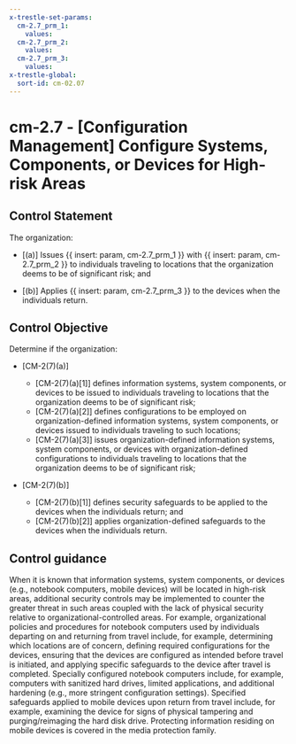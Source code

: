 ```yaml
---
x-trestle-set-params:
  cm-2.7_prm_1:
    values:
  cm-2.7_prm_2:
    values:
  cm-2.7_prm_3:
    values:
x-trestle-global:
  sort-id: cm-02.07
---
```


# cm-2.7 - \[Configuration Management\] Configure Systems, Components, or Devices for High-risk Areas

## Control Statement

The organization:

- \[(a)\] Issues {{ insert: param, cm-2.7_prm_1 }} with {{ insert: param, cm-2.7_prm_2 }} to individuals traveling to locations that the organization deems to be of significant risk; and

- \[(b)\] Applies {{ insert: param, cm-2.7_prm_3 }} to the devices when the individuals return.

## Control Objective

Determine if the organization:

- \[CM-2(7)(a)\]

  - \[CM-2(7)(a)[1]\] defines information systems, system components, or devices to be issued to individuals traveling to locations that the organization deems to be of significant risk;
  - \[CM-2(7)(a)[2]\] defines configurations to be employed on organization-defined information systems, system components, or devices issued to individuals traveling to such locations;
  - \[CM-2(7)(a)[3]\] issues organization-defined information systems, system components, or devices with organization-defined configurations to individuals traveling to locations that the organization deems to be of significant risk;

- \[CM-2(7)(b)\]

  - \[CM-2(7)(b)[1]\] defines security safeguards to be applied to the devices when the individuals return; and
  - \[CM-2(7)(b)[2]\] applies organization-defined safeguards to the devices when the individuals return.

## Control guidance

When it is known that information systems, system components, or devices (e.g., notebook computers, mobile devices) will be located in high-risk areas, additional security controls may be implemented to counter the greater threat in such areas coupled with the lack of physical security relative to organizational-controlled areas. For example, organizational policies and procedures for notebook computers used by individuals departing on and returning from travel include, for example, determining which locations are of concern, defining required configurations for the devices, ensuring that the devices are configured as intended before travel is initiated, and applying specific safeguards to the device after travel is completed. Specially configured notebook computers include, for example, computers with sanitized hard drives, limited applications, and additional hardening (e.g., more stringent configuration settings). Specified safeguards applied to mobile devices upon return from travel include, for example, examining the device for signs of physical tampering and purging/reimaging the hard disk drive. Protecting information residing on mobile devices is covered in the media protection family.
